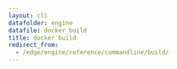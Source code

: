 ```yaml
---
layout: cli
datafolder: engine
datafile: docker_build
title: docker build
redirect_from:
  - /edge/engine/reference/commandline/build/
---
```

